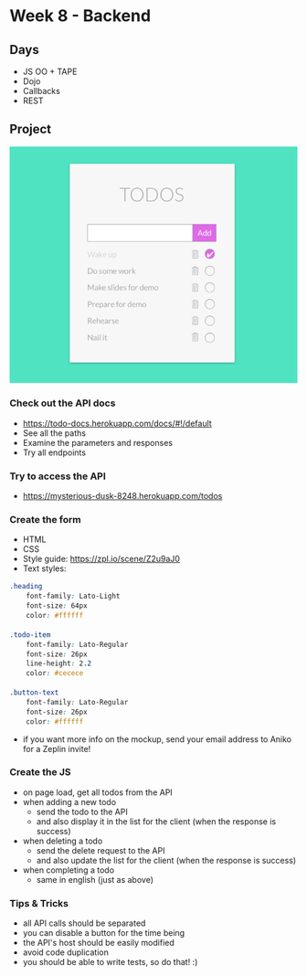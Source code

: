 # Week 8 - Backend

## Days
- JS OO + TAPE
- Dojo
- Callbacks
- REST

## Project
![Todo mockup](todo-mockup.png)

### Check out the API docs
- https://todo-docs.herokuapp.com/docs/#!/default
- See all the paths
- Examine the parameters and responses
- Try all endpoints

### Try to access the API
- https://mysterious-dusk-8248.herokuapp.com/todos

### Create the form
- HTML
- CSS
- Style guide: https://zpl.io/scene/Z2u9aJ0
- Text styles:
```css
.heading
	font-family: Lato-Light
	font-size: 64px
	color: #ffffff

.todo-item
	font-family: Lato-Regular
	font-size: 26px
	line-height: 2.2
	color: #cecece

.button-text
	font-family: Lato-Regular
	font-size: 26px
	color: #ffffff
```
- if you want more info on the mockup,
send your email address to Aniko for a Zeplin invite!

### Create the JS
- on page load, get all todos from the API
- when adding a new todo
    - send the todo to the API
    - and also display it in the list for the client (when the response is success)
- when deleting a todo
    - send the delete request to the API
    - and also update the list for the client (when the response is success)
- when completing a todo
    - same in english (just as above)

### Tips & Tricks
- all API calls should be separated
- you can disable a button for the time being
- the API's host should be easily modified
- avoid code duplication
- you should be able to write tests, so do that! :)
